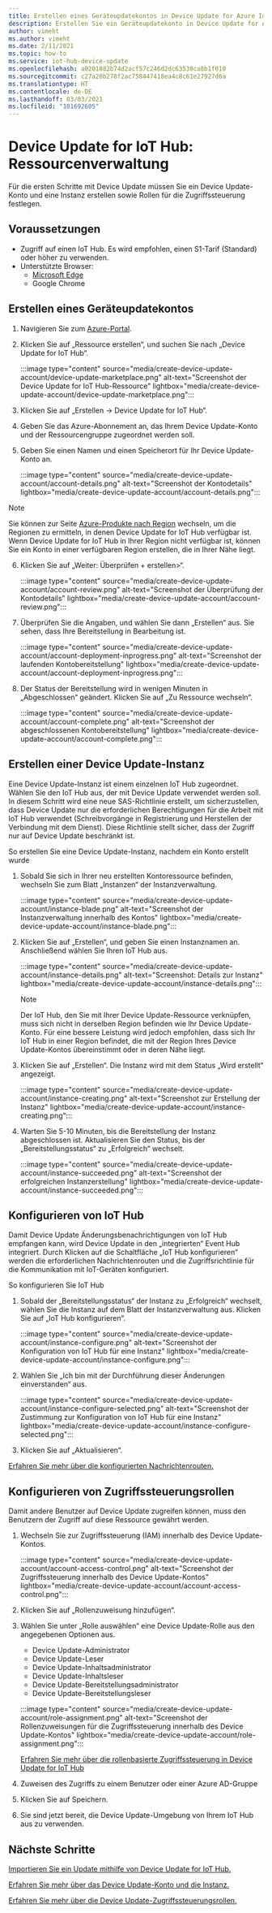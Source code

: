 ```yaml
---
title: Erstellen eines Geräteupdatekontos in Device Update for Azure IoT Hub | Microsoft-Dokumentation
description: Erstellen Sie ein Geräteupdatekonto in Device Update for Azure IoT Hub.
author: vimeht
ms.author: vimeht
ms.date: 2/11/2021
ms.topic: how-to
ms.service: iot-hub-device-update
ms.openlocfilehash: a0201882b74d2acf57c246d2dc63530ca8b1f010
ms.sourcegitcommit: c27a20b278f2ac758447418ea4c8c61e27927d6a
ms.translationtype: HT
ms.contentlocale: de-DE
ms.lasthandoff: 03/03/2021
ms.locfileid: "101692605"
---
```

# <a name="device-update-for-iot-hub-resource-management"></a>Device Update for IoT Hub: Ressourcenverwaltung

Für die ersten Schritte mit Device Update müssen Sie ein Device Update-Konto und eine Instanz erstellen sowie Rollen für die Zugriffssteuerung festlegen. 

## <a name="prerequisites"></a>Voraussetzungen

* Zugriff auf einen IoT Hub. Es wird empfohlen, einen S1-Tarif (Standard) oder höher zu verwenden. 
* Unterstützte Browser:
  * [Microsoft Edge](https://www.microsoft.com/edge)
  * Google Chrome

## <a name="create-a-device-update-account"></a>Erstellen eines Geräteupdatekontos

1. Navigieren Sie zum [Azure-Portal](https://portal.azure.com).

2. Klicken Sie auf „Ressource erstellen“, und suchen Sie nach „Device Update for IoT Hub“.

   :::image type="content" source="media/create-device-update-account/device-update-marketplace.png" alt-text="Screenshot der Device Update for IoT Hub-Ressource" lightbox="media/create-device-update-account/device-update-marketplace.png":::

3. Klicken Sie auf „Erstellen -> Device Update for IoT Hub“.

4. Geben Sie das Azure-Abonnement an, das Ihrem Device Update-Konto und der Ressourcengruppe zugeordnet werden soll.

5. Geben Sie einen Namen und einen Speicherort für Ihr Device Update-Konto an.

   :::image type="content" source="media/create-device-update-account/account-details.png" alt-text="Screenshot der Kontodetails" lightbox="media/create-device-update-account/account-details.png":::

 > [!NOTE]
 > Sie können zur Seite [Azure-Produkte nach Region](https://azure.microsoft.com/global-infrastructure/services/?products=iot-hub) wechseln, um die Regionen zu ermitteln, in denen Device Update for IoT Hub verfügbar ist. Wenn Device Update for IoT Hub in Ihrer Region nicht verfügbar ist, können Sie ein Konto in einer verfügbaren Region erstellen, die in Ihrer Nähe liegt. 

6. Klicken Sie auf „Weiter: Überprüfen + erstellen>“.

   :::image type="content" source="media/create-device-update-account/account-review.png" alt-text="Screenshot der Überprüfung der Kontodetails" lightbox="media/create-device-update-account/account-review.png":::

7. Überprüfen Sie die Angaben, und wählen Sie dann „Erstellen“ aus. Sie sehen, dass Ihre Bereitstellung in Bearbeitung ist. 

   :::image type="content" source="media/create-device-update-account/account-deployment-inprogress.png" alt-text="Screenshot der laufenden Kontobereitstellung" lightbox="media/create-device-update-account/account-deployment-inprogress.png":::

8. Der Status der Bereitstellung wird in wenigen Minuten in „Abgeschlossen“ geändert. Klicken Sie auf „Zu Ressource wechseln“.

   :::image type="content" source="media/create-device-update-account/account-complete.png" alt-text="Screenshot der abgeschlossenen Kontobereitstellung" lightbox="media/create-device-update-account/account-complete.png":::

## <a name="create-a-device-update-instance"></a>Erstellen einer Device Update-Instanz 

Eine Device Update-Instanz ist einem einzelnen IoT Hub zugeordnet. Wählen Sie den IoT Hub aus, der mit Device Update verwendet werden soll. In diesem Schritt wird eine neue SAS-Richtlinie erstellt, um sicherzustellen, dass Device Update nur die erforderlichen Berechtigungen für die Arbeit mit IoT Hub verwendet (Schreibvorgänge in Registrierung und Herstellen der Verbindung mit dem Dienst). Diese Richtlinie stellt sicher, dass der Zugriff nur auf Device Update beschränkt ist.

So erstellen Sie eine Device Update-Instanz, nachdem ein Konto erstellt wurde

1. Sobald Sie sich in Ihrer neu erstellten Kontoressource befinden, wechseln Sie zum Blatt „Instanzen“ der Instanzverwaltung.

   :::image type="content" source="media/create-device-update-account/instance-blade.png" alt-text="Screenshot der Instanzverwaltung innerhalb des Kontos" lightbox="media/create-device-update-account/instance-blade.png":::

2. Klicken Sie auf „Erstellen“, und geben Sie einen Instanznamen an. Anschließend wählen Sie Ihren IoT Hub aus.

   :::image type="content" source="media/create-device-update-account/instance-details.png" alt-text="Screenshot: Details zur Instanz" lightbox="media/create-device-update-account/instance-details.png":::

   > [!NOTE] 
   > Der IoT Hub, den Sie mit Ihrer Device Update-Ressource verknüpfen, muss sich nicht in derselben Region befinden wie Ihr Device Update-Konto. Für eine bessere Leistung wird jedoch empfohlen, dass sich Ihr IoT Hub in einer Region befindet, die mit der Region Ihres Device Update-Kontos übereinstimmt oder in deren Nähe liegt. 

3. Klicken Sie auf „Erstellen“. Die Instanz wird mit dem Status „Wird erstellt“ angezeigt. 

   :::image type="content" source="media/create-device-update-account/instance-creating.png" alt-text="Screenshot zur Erstellung der Instanz" lightbox="media/create-device-update-account/instance-creating.png":::

4. Warten Sie 5-10 Minuten, bis die Bereitstellung der Instanz abgeschlossen ist. Aktualisieren Sie den Status, bis der „Bereitstellungsstatus“ zu „Erfolgreich“ wechselt.

   :::image type="content" source="media/create-device-update-account/instance-succeeded.png" alt-text="Screenshot der erfolgreichen Instanzerstellung" lightbox="media/create-device-update-account/instance-succeeded.png":::

## <a name="configure-iot-hub"></a>Konfigurieren von IoT Hub 

Damit Device Update Änderungsbenachrichtigungen von IoT Hub empfangen kann, wird Device Update in den „integrierten“ Event Hub integriert. Durch Klicken auf die Schaltfläche „IoT Hub konfigurieren“ werden die erforderlichen Nachrichtenrouten und die Zugriffsrichtlinie für die Kommunikation mit IoT-Geräten konfiguriert. 

So konfigurieren Sie IoT Hub

1. Sobald der „Bereitstellungsstatus“ der Instanz zu „Erfolgreich“ wechselt, wählen Sie die Instanz auf dem Blatt der Instanzverwaltung aus. Klicken Sie auf „IoT Hub konfigurieren“.

   :::image type="content" source="media/create-device-update-account/instance-configure.png" alt-text="Screenshot der Konfiguration von IoT Hub für eine Instanz" lightbox="media/create-device-update-account/instance-configure.png":::

2. Wählen Sie „Ich bin mit der Durchführung dieser Änderungen einverstanden“ aus.

   :::image type="content" source="media/create-device-update-account/instance-configure-selected.png" alt-text="Screenshot der Zustimmung zur Konfiguration von IoT Hub für eine Instanz" lightbox="media/create-device-update-account/instance-configure-selected.png":::

3. Klicken Sie auf „Aktualisieren“.

[Erfahren Sie mehr über die konfigurierten Nachrichtenrouten.](device-update-resources.md) 


## <a name="configure-access-control-roles"></a>Konfigurieren von Zugriffssteuerungsrollen

Damit andere Benutzer auf Device Update zugreifen können, muss den Benutzern der Zugriff auf diese Ressource gewährt werden. 

1. Wechseln Sie zur Zugriffssteuerung (IAM) innerhalb des Device Update-Kontos.

   :::image type="content" source="media/create-device-update-account/account-access-control.png" alt-text="Screenshot der Zugriffssteuerung innerhalb des Device Update-Kontos" lightbox="media/create-device-update-account/account-access-control.png":::

2. Klicken Sie auf „Rollenzuweisung hinzufügen“.

3. Wählen Sie unter „Rolle auswählen“ eine Device Update-Rolle aus den angegebenen Optionen aus.
     - Device Update-Administrator
     - Device Update-Leser
     - Device Update-Inhaltsadministrator
     - Device Update-Inhaltsleser
     - Device Update-Bereitstellungsadministrator
     - Device Update-Bereitstellungsleser
     
   :::image type="content" source="media/create-device-update-account/role-assignment.png" alt-text="Screenshot der Rollenzuweisungen für die Zugriffssteuerung innerhalb des Device Update-Kontos" lightbox="media/create-device-update-account/role-assignment.png":::
    
    [Erfahren Sie mehr über die rollenbasierte Zugriffssteuerung in Device Update for IoT Hub](device-update-control-access.md) 
    
4. Zuweisen des Zugriffs zu einem Benutzer oder einer Azure AD-Gruppe
5. Klicken Sie auf Speichern.
6. Sie sind jetzt bereit, die Device Update-Umgebung von Ihrem IoT Hub aus zu verwenden.

## <a name="next-steps"></a>Nächste Schritte

[Importieren Sie ein Update mithilfe von Device Update for IoT Hub.](import-update.md)

[Erfahren Sie mehr über das Device Update-Konto und die Instanz.](device-update-resources.md) 

[Erfahren Sie mehr über die Device Update-Zugriffssteuerungsrollen.](device-update-control-access.md) 

